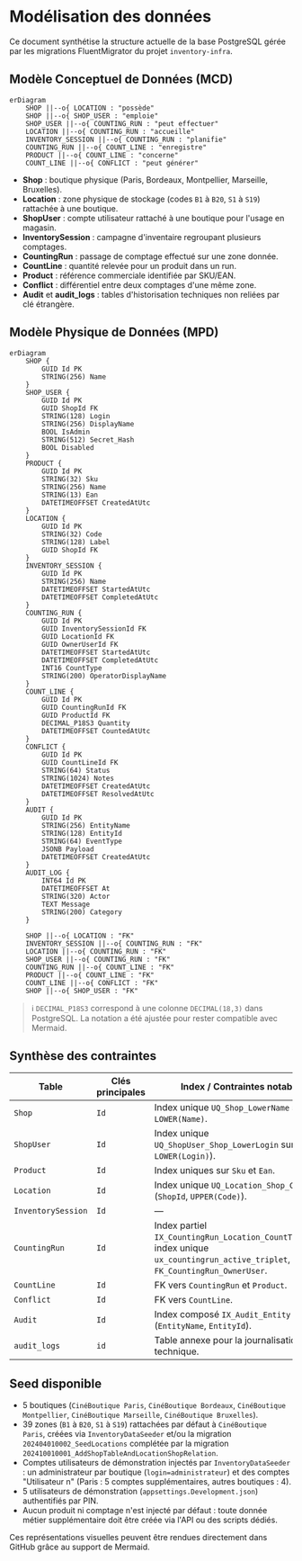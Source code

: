 # Modélisation des données

Ce document synthétise la structure actuelle de la base PostgreSQL gérée par les migrations FluentMigrator du projet `inventory-infra`.

## Modèle Conceptuel de Données (MCD)

```mermaid
erDiagram
    SHOP ||--o{ LOCATION : "possède"
    SHOP ||--o{ SHOP_USER : "emploie"
    SHOP_USER ||--o{ COUNTING_RUN : "peut effectuer"
    LOCATION ||--o{ COUNTING_RUN : "accueille"
    INVENTORY_SESSION ||--o{ COUNTING_RUN : "planifie"
    COUNTING_RUN ||--o{ COUNT_LINE : "enregistre"
    PRODUCT ||--o{ COUNT_LINE : "concerne"
    COUNT_LINE ||--o{ CONFLICT : "peut générer"
```

- **Shop** : boutique physique (Paris, Bordeaux, Montpellier, Marseille, Bruxelles).
- **Location** : zone physique de stockage (codes `B1` à `B20`, `S1` à `S19`) rattachée à une boutique.
- **ShopUser** : compte utilisateur rattaché à une boutique pour l'usage en magasin.
- **InventorySession** : campagne d'inventaire regroupant plusieurs comptages.
- **CountingRun** : passage de comptage effectué sur une zone donnée.
- **CountLine** : quantité relevée pour un produit dans un run.
- **Product** : référence commerciale identifiée par SKU/EAN.
- **Conflict** : différentiel entre deux comptages d'une même zone.
- **Audit** et **audit_logs** : tables d'historisation techniques non reliées par clé étrangère.

## Modèle Physique de Données (MPD)

```mermaid
erDiagram
    SHOP {
        GUID Id PK
        STRING(256) Name
    }
    SHOP_USER {
        GUID Id PK
        GUID ShopId FK
        STRING(128) Login
        STRING(256) DisplayName
        BOOL IsAdmin
        STRING(512) Secret_Hash
        BOOL Disabled
    }
    PRODUCT {
        GUID Id PK
        STRING(32) Sku
        STRING(256) Name
        STRING(13) Ean
        DATETIMEOFFSET CreatedAtUtc
    }
    LOCATION {
        GUID Id PK
        STRING(32) Code
        STRING(128) Label
        GUID ShopId FK
    }
    INVENTORY_SESSION {
        GUID Id PK
        STRING(256) Name
        DATETIMEOFFSET StartedAtUtc
        DATETIMEOFFSET CompletedAtUtc
    }
    COUNTING_RUN {
        GUID Id PK
        GUID InventorySessionId FK
        GUID LocationId FK
        GUID OwnerUserId FK
        DATETIMEOFFSET StartedAtUtc
        DATETIMEOFFSET CompletedAtUtc
        INT16 CountType
        STRING(200) OperatorDisplayName
    }
    COUNT_LINE {
        GUID Id PK
        GUID CountingRunId FK
        GUID ProductId FK
        DECIMAL_P18S3 Quantity
        DATETIMEOFFSET CountedAtUtc
    }
    CONFLICT {
        GUID Id PK
        GUID CountLineId FK
        STRING(64) Status
        STRING(1024) Notes
        DATETIMEOFFSET CreatedAtUtc
        DATETIMEOFFSET ResolvedAtUtc
    }
    AUDIT {
        GUID Id PK
        STRING(256) EntityName
        STRING(128) EntityId
        STRING(64) EventType
        JSONB Payload
        DATETIMEOFFSET CreatedAtUtc
    }
    AUDIT_LOG {
        INT64 Id PK
        DATETIMEOFFSET At
        STRING(320) Actor
        TEXT Message
        STRING(200) Category
    }

    SHOP ||--o{ LOCATION : "FK"
    INVENTORY_SESSION ||--o{ COUNTING_RUN : "FK"
    LOCATION ||--o{ COUNTING_RUN : "FK"
    SHOP_USER ||--o{ COUNTING_RUN : "FK"
    COUNTING_RUN ||--o{ COUNT_LINE : "FK"
    PRODUCT ||--o{ COUNT_LINE : "FK"
    COUNT_LINE ||--o{ CONFLICT : "FK"
    SHOP ||--o{ SHOP_USER : "FK"
```

> ℹ️ `DECIMAL_P18S3` correspond à une colonne `DECIMAL(18,3)` dans PostgreSQL. La notation a été ajustée pour rester compatible avec Mermaid.

## Synthèse des contraintes

| Table | Clés principales | Index / Contraintes notables |
| --- | --- | --- |
| `Shop` | `Id` | Index unique `UQ_Shop_LowerName` sur `LOWER(Name)`. |
| `ShopUser` | `Id` | Index unique `UQ_ShopUser_Shop_LowerLogin` sur (`ShopId`, `LOWER(Login)`). |
| `Product` | `Id` | Index uniques sur `Sku` et `Ean`. |
| `Location` | `Id` | Index unique `UQ_Location_Shop_Code` (`ShopId`, `UPPER(Code)`). |
| `InventorySession` | `Id` | — |
| `CountingRun` | `Id` | Index partiel `IX_CountingRun_Location_CountType_Open`, index unique `ux_countingrun_active_triplet`, FK `FK_CountingRun_OwnerUser`. |
| `CountLine` | `Id` | FK vers `CountingRun` et `Product`. |
| `Conflict` | `Id` | FK vers `CountLine`. |
| `Audit` | `Id` | Index composé `IX_Audit_Entity` (`EntityName`, `EntityId`). |
| `audit_logs` | `id` | Table annexe pour la journalisation technique. |

## Seed disponible

- 5 boutiques (`CinéBoutique Paris`, `CinéBoutique Bordeaux`, `CinéBoutique Montpellier`, `CinéBoutique Marseille`, `CinéBoutique Bruxelles`).
- 39 zones (`B1` à `B20`, `S1` à `S19`) rattachées par défaut à `CinéBoutique Paris`, créées via `InventoryDataSeeder` et/ou la migration `202404010002_SeedLocations` complétée par la migration `202410010001_AddShopTableAndLocationShopRelation`.
- Comptes utilisateurs de démonstration injectés par `InventoryDataSeeder` : un administrateur par boutique (`login=administrateur`) et des comptes "Utilisateur n" (Paris : 5 comptes supplémentaires, autres boutiques : 4).
- 5 utilisateurs de démonstration (`appsettings.Development.json`) authentifiés par PIN.
- Aucun produit ni comptage n'est injecté par défaut : toute donnée métier supplémentaire doit être créée via l'API ou des scripts dédiés.

Ces représentations visuelles peuvent être rendues directement dans GitHub grâce au support de Mermaid.
